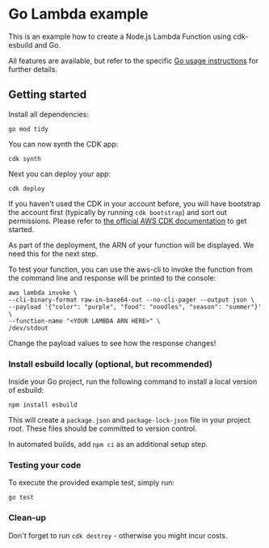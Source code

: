 # Go Lambda example

This is an example how to create a Node.js Lambda Function using cdk-esbuild and Go.

All features are available, but refer to the specific [Go usage instructions](https://github.com/mrgrain/cdk-esbuild#python-net-go) for further details.

## Getting started

Install all dependencies:

```console
go mod tidy
```

You can now synth the CDK app:

```console
cdk synth
```

Next you can deploy your app:

```console
cdk deploy
```

If you haven't used the CDK in your account before, you will have bootstrap the account first (typically by running `cdk bootstrap`) and sort out permissions.
Please refer to [the official AWS CDK documentation](https://docs.aws.amazon.com/cdk/latest/guide/home.html) to get started.

As part of the deployment, the ARN of your function will be displayed. We need this for the next step.

To test your function, you can use the aws-cli to invoke the function from the command line and response will be printed to the console:

```console
aws lambda invoke \
--cli-binary-format raw-in-base64-out --no-cli-pager --output json \
--payload '{"color": "purple", "food": "noodles", "season": "summer"}' \
--function-name "<YOUR LAMBDA ARN HERE>" \
/dev/stdout
```

Change the payload values to see how the response changes!

### Install esbuild locally (optional, but recommended)

Inside your Go project, run the following command to install a local version of esbuild:

```console
npm install esbuild
```

This will create a `package.json` and `package-lock-json` file in your project root.
These files should be committed to version control.

In automated builds, add `npm ci` as an additional setup step.

### Testing your code

To execute the provided example test, simply run:

```console
go test
```

### Clean-up

Don't forget to run `cdk destroy` - otherwise you might incur costs.
